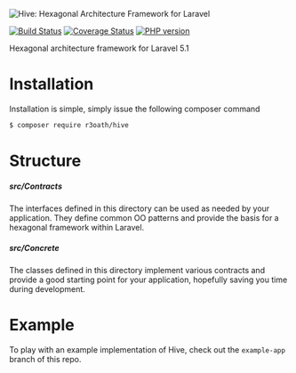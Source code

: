 ![Hive: Hexagonal Architecture Framework for Laravel](https://cloud.githubusercontent.com/assets/2805249/10210584/1901b6f4-682c-11e5-9c6c-f1a549f34f7e.png)

[![Build Status](https://travis-ci.org/r3oath/hive.svg?branch=master)](https://travis-ci.org/r3oath/hive) 
[![Coverage Status](https://coveralls.io/repos/r3oath/hive/badge.svg?branch=master&service=github)](https://coveralls.io/github/r3oath/hive?branch=master)
[![PHP version](https://badge.fury.io/ph/r3oath%2Fhive.svg)](http://badge.fury.io/ph/r3oath%2Fhive)

Hexagonal architecture framework for Laravel 5.1

# Installation

Installation is simple, simply issue the following composer command

```bash
$ composer require r3oath/hive
```

# Structure

##### src/Contracts
The interfaces defined in this directory can be used as needed by your application. They define common OO patterns and provide the basis for a hexagonal framework within Laravel.

##### src/Concrete
The classes defined in this directory implement various contracts and provide a good starting point for your application, hopefully saving you time during development.

# Example

To play with an example implementation of Hive, check out the `example-app` branch of this repo.